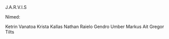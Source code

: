  J.A.R.V.I.S


Nimed:

Ketrin Vanatoa
Krista Kallas
Nathan Raielo
Gendro Umber
Markus Ait
Gregor Tilts
